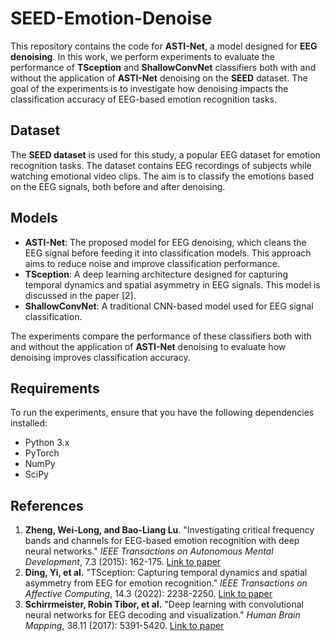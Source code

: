 # SEED-Emotion-Denoise

This repository contains the code for **ASTI-Net**, a model designed for **EEG denoising**. In this work, we perform experiments to evaluate the performance of **TSception** and **ShallowConvNet** classifiers both with and without the application of **ASTI-Net** denoising on the **SEED** dataset. The goal of the experiments is to investigate how denoising impacts the classification accuracy of EEG-based emotion recognition tasks.

## Dataset
The **SEED dataset** is used for this study, a popular EEG dataset for emotion recognition tasks. The dataset contains EEG recordings of subjects while watching emotional video clips. The aim is to classify the emotions based on the EEG signals, both before and after denoising.

## Models
- **ASTI-Net**: The proposed model for EEG denoising, which cleans the EEG signal before feeding it into classification models. This approach aims to reduce noise and improve classification performance.
- **TSception**: A deep learning architecture designed for capturing temporal dynamics and spatial asymmetry in EEG signals. This model is discussed in the paper [2].
- **ShallowConvNet**: A traditional CNN-based model used for EEG signal classification.

The experiments compare the performance of these classifiers both with and without the application of **ASTI-Net** denoising to evaluate how denoising improves classification accuracy.

## Requirements
To run the experiments, ensure that you have the following dependencies installed:
- Python 3.x
- PyTorch
- NumPy
- SciPy

## References
1. **Zheng, Wei-Long, and Bao-Liang Lu**. "Investigating critical frequency bands and channels for EEG-based emotion recognition with deep neural networks." *IEEE Transactions on Autonomous Mental Development*, 7.3 (2015): 162-175. [Link to paper](https://ieeexplore.ieee.org/abstract/document/7104132)
2. **Ding, Yi, et al.** "TSception: Capturing temporal dynamics and spatial asymmetry from EEG for emotion recognition." *IEEE Transactions on Affective Computing*, 14.3 (2022): 2238-2250. [Link to paper](https://ieeexplore.ieee.org/abstract/document/9762054)
3. **Schirrmeister, Robin Tibor, et al.** "Deep learning with convolutional neural networks for EEG decoding and visualization." *Human Brain Mapping*, 38.11 (2017): 5391-5420. [Link to paper](https://onlinelibrary.wiley.com/doi/full/10.1002/hbm.23730)
